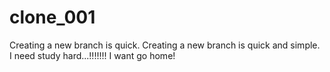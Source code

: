 # clone_001
Creating a new branch is quick.
Creating a new branch is quick and simple.
I need study hard...!!!!!!!
I want go home!
